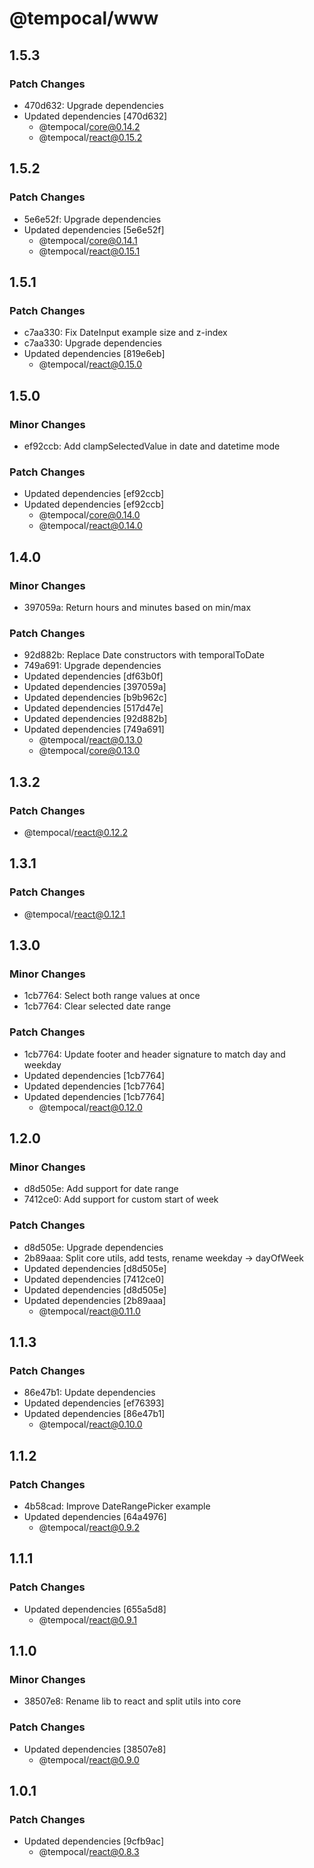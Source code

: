 # @tempocal/www

## 1.5.3

### Patch Changes

- 470d632: Upgrade dependencies
- Updated dependencies [470d632]
  - @tempocal/core@0.14.2
  - @tempocal/react@0.15.2

## 1.5.2

### Patch Changes

- 5e6e52f: Upgrade dependencies
- Updated dependencies [5e6e52f]
  - @tempocal/core@0.14.1
  - @tempocal/react@0.15.1

## 1.5.1

### Patch Changes

- c7aa330: Fix DateInput example size and z-index
- c7aa330: Upgrade dependencies
- Updated dependencies [819e6eb]
  - @tempocal/react@0.15.0

## 1.5.0

### Minor Changes

- ef92ccb: Add clampSelectedValue in date and datetime mode

### Patch Changes

- Updated dependencies [ef92ccb]
- Updated dependencies [ef92ccb]
  - @tempocal/core@0.14.0
  - @tempocal/react@0.14.0

## 1.4.0

### Minor Changes

- 397059a: Return hours and minutes based on min/max

### Patch Changes

- 92d882b: Replace Date constructors with temporalToDate
- 749a691: Upgrade dependencies
- Updated dependencies [df63b0f]
- Updated dependencies [397059a]
- Updated dependencies [b9b962c]
- Updated dependencies [517d47e]
- Updated dependencies [92d882b]
- Updated dependencies [749a691]
  - @tempocal/react@0.13.0
  - @tempocal/core@0.13.0

## 1.3.2

### Patch Changes

- @tempocal/react@0.12.2

## 1.3.1

### Patch Changes

- @tempocal/react@0.12.1

## 1.3.0

### Minor Changes

- 1cb7764: Select both range values at once
- 1cb7764: Clear selected date range

### Patch Changes

- 1cb7764: Update footer and header signature to match day and weekday
- Updated dependencies [1cb7764]
- Updated dependencies [1cb7764]
- Updated dependencies [1cb7764]
  - @tempocal/react@0.12.0

## 1.2.0

### Minor Changes

- d8d505e: Add support for date range
- 7412ce0: Add support for custom start of week

### Patch Changes

- d8d505e: Upgrade dependencies
- 2b89aaa: Split core utils, add tests, rename weekday -> dayOfWeek
- Updated dependencies [d8d505e]
- Updated dependencies [7412ce0]
- Updated dependencies [d8d505e]
- Updated dependencies [2b89aaa]
  - @tempocal/react@0.11.0

## 1.1.3

### Patch Changes

- 86e47b1: Update dependencies
- Updated dependencies [ef76393]
- Updated dependencies [86e47b1]
  - @tempocal/react@0.10.0

## 1.1.2

### Patch Changes

- 4b58cad: Improve DateRangePicker example
- Updated dependencies [64a4976]
  - @tempocal/react@0.9.2

## 1.1.1

### Patch Changes

- Updated dependencies [655a5d8]
  - @tempocal/react@0.9.1

## 1.1.0

### Minor Changes

- 38507e8: Rename lib to react and split utils into core

### Patch Changes

- Updated dependencies [38507e8]
  - @tempocal/react@0.9.0

## 1.0.1

### Patch Changes

- Updated dependencies [9cfb9ac]
  - @tempocal/react@0.8.3
